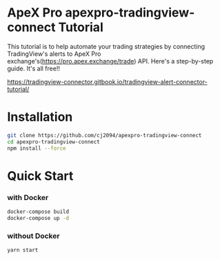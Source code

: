 # ApeX Pro apexpro-tradingview-connect Tutorial

This tutorial is to help automate your trading strategies by connecting TradingView's alerts to ApeX Pro exchange's(https://pro.apex.exchange/trade) API.
Here's a step-by-step guide. It's all free!!

https://tradingview-connector.gitbook.io/tradingview-alert-connector-tutorial/

# Installation

```bash
git clone https://github.com/cj2094/apexpro-tradingview-connect
cd apexpro-tradingview-connect
npm install --force
```

# Quick Start

### with Docker

```bash
docker-compose build
docker-compose up -d
```

### without Docker

```bash
yarn start
```
